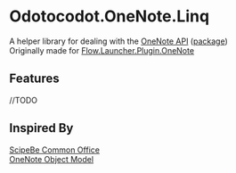 # Odotocodot.OneNote.Linq

A helper library for dealing with the [OneNote API](https://learn.microsoft.com/en-us/office/client-developer/onenote/application-interface-onenote) ([package](https://www.nuget.org/packages/Interop.Microsoft.Office.Interop.OneNote#readme-body-tab))\
Originally made for [Flow.Launcher.Plugin.OneNote](https://github.com/Odotocodot/Flow.Launcher.Plugin.OneNote)

## Features
//TODO

## Inspired By
[ScipeBe Common Office](https://github.com/scipbe/ScipBe-Common-Office)\
[OneNote Object Model](https://github.com/idvorkin/onom)